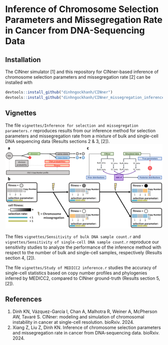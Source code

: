 #   Inference of Chromosome Selection Parameters and Missegregation Rate in Cancer from DNA-Sequencing Data

##  Installation

The CINner simulator [1] and this repository for CINner-based inference of chromosome selection parameters and missegregation rate [2] can be installed with

```R
devtools::install_github("dinhngockhanh/CINner")
devtools::install_github("dinhngockhanh/CINner_missegregation_inference")
```

##  Vignettes

The file `vignettes/Inference for selection and missegregation parameters.r` reproduces results from our inference method for selection parameters and missegregation rate from a mixture of bulk and single-cell DNA sequencing data (Results sections 2 & 3, [2]).
![Image](Figure1.png)

The files `vignettes/Sensitivity of bulk DNA sample count.r` and `vignettes/Sensitivity of single-cell DNA sample count.r` reproduce our sensitivity studies to analyze the performance of the inference method with respect to the number of bulk and single-cell samples, respectively (Results section 4, [2]).

The file `vignettes/Study of MEDICC2 inference.r` studies the accuracy of single-cell statistics based on copy number profiles and phylogenies inferred by MEDICC2, compared to CINner ground-truth (Results section 5, [2]).

##  References
1.  Dinh KN, Vázquez-García I, Chan A, Malhotra R, Weiner A, McPherson AW, Tavaré S. CINner: modeling and simulation of chromosomal instability in cancer at single-cell resolution. bioRxiv. 2024.
2.  Xiang Z, Liu Z, Dinh KN. Inference of chromosome selection parameters and missegregation rate in cancer from DNA-sequencing data. bioRxiv. 2024.